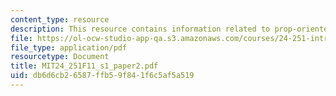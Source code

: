 ```yaml
---
content_type: resource
description: This resource contains information related to prop-oriented make-believe.
file: https://ol-ocw-studio-app-qa.s3.amazonaws.com/courses/24-251-introduction-to-philosophy-of-language-fall-2011/db6d6cb26587ffb59f841f6c5af5a519_MIT24_251F11_s1_paper2.pdf
file_type: application/pdf
resourcetype: Document
title: MIT24_251F11_s1_paper2.pdf
uid: db6d6cb2-6587-ffb5-9f84-1f6c5af5a519
---
```

